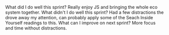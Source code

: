 What did I do well this sprint?
Really enjoy JS and bringing the whole eco system together.
What didn't I do well this sprint?
Had a few distractions the drove away my attention, can probably apply some of the Seach Inside Yourself readings to this.
What can I improve on next sprint?
More focus and time without distractions.